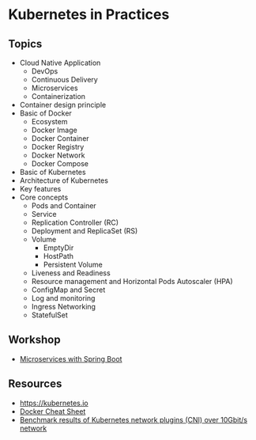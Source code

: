 # Kubernetes in Practices

## Topics
* Cloud Native Application
  * DevOps
  * Continuous Delivery
  * Microservices
  * Containerization
* Container design principle
* Basic of Docker
  * Ecosystem
  * Docker Image
  * Docker Container
  * Docker Registry
  * Docker Network
  * Docker Compose
* Basic of Kubernetes
* Architecture of Kubernetes
* Key features
* Core concepts
  * Pods and Container
  * Service
  * Replication Controller (RC)
  * Deployment and ReplicaSet (RS)
  * Volume
    * EmptyDir
    * HostPath
    * Persistent Volume
  * Liveness and Readiness
  * Resource management and Horizontal Pods Autoscaler (HPA)
  * ConfigMap and Secret
  * Log and monitoring
  * Ingress Networking
  * StatefulSet

## Workshop
* [Microservices with Spring Boot](https://github.com/up1/workshop-kubernetes-microservices)

## Resources
* https://kubernetes.io
* [Docker Cheat Sheet](https://github.com/wsargent/docker-cheat-sheet)
* [Benchmark results of Kubernetes network plugins (CNI) over 10Gbit/s network](https://itnext.io/benchmark-results-of-kubernetes-network-plugins-cni-over-10gbit-s-network-36475925a560)





